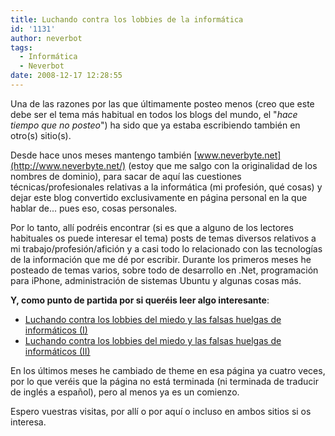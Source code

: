 ```yaml
---
title: Luchando contra los lobbies de la informática
id: '1131'
author: neverbot
tags:
  - Informática
  - Neverbot
date: 2008-12-17 12:28:55
---
```


Una de las razones por las que últimamente posteo menos (creo que este debe ser el tema más habitual en todos los blogs del mundo, el "_hace tiempo que no posteo_") ha sido que ya estaba escribiendo también en otro(s) sitio(s).

Desde hace unos meses mantengo también [www.neverbyte.net](http://www.neverbyte.net/) (estoy que me salgo con la originalidad de los nombres de dominio), para sacar de aquí las cuestiones técnicas/profesionales relativas a la informática (mi profesión, qué cosas) y dejar este blog convertido exclusivamente en página personal en la que hablar de... pues eso, cosas personales.

Por lo tanto, allí podréis encontrar (si es que a alguno de los lectores habituales os puede interesar el tema) posts de temas diversos relativos a mi trabajo/profesión/afición y a casi todo lo relacionado con las tecnologías de la información que me dé por escribir. Durante los primeros meses he posteado de temas varios, sobre todo de desarrollo en .Net, programación para iPhone, administración de sistemas Ubuntu y algunas cosas más.

**Y, como punto de partida por si queréis leer algo interesante**:

*   [Luchando contra los lobbies del miedo y las falsas huelgas de informáticos (I)](http://www.neverbyte.net/archivo/luchando-contra-los-lobbies-i/)
*   [Luchando contra los lobbies del miedo y las falsas huelgas de informáticos (II)](http://www.neverbyte.net/archivo/luchando-contra-los-lobbies-ii/)

En los últimos meses he cambiado de theme en esa página ya cuatro veces, por lo que veréis que la página no está terminada (ni terminada de traducir de inglés a español), pero al menos ya es un comienzo.

Espero vuestras visitas, por allí o por aquí o incluso en ambos sitios si os interesa.